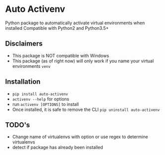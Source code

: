 
# Auto Activenv

Python package to automatically activate virtual environments when installed
Compatible with Python2 and Python3.5+

## Disclaimers
- This package is NOT compatible with Windows
- This package (as of right now) will only work if you name your virtual
environments `venv`

## Installation
- `pip install auto-activenv`
- `activenv --help` for options
- run `activenv [OPTIONS]` to install
- Once installed, it is safe to remove the CLI `pip uninstall auto-activenv`

## TODO's
- Change name of virtualenvs with option or use regex to determine virtualenvs
- detect if package has already been installed

